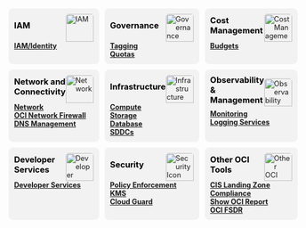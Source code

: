 <!DOCTYPE html>
<html lang="en">
<head> 
    <title>OCI Services Grid</title>
    <style>
        .grid-container {
            display: grid;
            grid-template-columns: repeat(3, 1fr);
            gap: 10px;
            padding: 5px;
        }
        .service-card {
            background-color: #f2f2f2;
            padding: 10px;
            margin-top: 0px;
            border-radius: 8px;
            font-size: 90%;
            transition: transform 0.3s ease;
            display: flex; 
            flex-direction: column; 
        }
        .service-card:hover {
            transform: scale(1.05);
        }
        .card-title {
            display: flex; 
            justify-content: space-between; 
            align-items: center; 
        }
        .card-title h3 {
            color: #000000; 
            font-weight: bold; 
            margin: 0;
            padding-bottom: 8px;
        }
        .description {
            display: none;
            margin-bottom: 20px;
            color: #000000;
            opacity: 0;
            transition: opacity 0.3s ease;
        }
        .service-card p {
            margin: 0;
        }
        .service-card:hover .description {
            display: block;
            opacity: 1;
        }
        img {
            height: 50px; 
            width: 50px; 
            border-radius: 5px 5px 0 0;
        }
    </style>
</head>
<body>
    <div class="grid-container">
        <div class="service-card">
            <div class="card-title">
                <h3>IAM</h3>
                <img src="../images/IAM.png" alt="IAM">
            </div>
            <p><a href="../cd3exceltabs#iamidentity"><b>IAM/Identity</b></a></p>
            <div class="description">
                <p><i>Compartments, Groups, Dynamic Groups, Policies, Users, Network Sources</i></p>
            </div>
        </div>
        <div class="service-card">
            <div class="card-title">
                <h3>Governance</h3>
                <img src="../images/governance.png" alt="Governance"> 
            </div>
            <p><a href="../cd3exceltabs#governance"><b>Tagging</b></a></p>
            <div class="description">
                <p><i>Tags (Namespaces, Tag Keys, Default Tags, Cost Tracking Tags)</i></p>
            </div>
            <p><a href="../cd3exceltabs#governance"><b>Quotas</b></a></p>
            <div class="description">
                <p><i>Quota policies</i></p>
            </div>
        </div>
        <div class="service-card">
            <div class="card-title">
                <h3>Cost Management</h3>
                <img src="../images/cost-management.png" alt="Cost Management"> 
            </div>
            <p><a href="../cd3exceltabs#cost-management"><b>Budgets</b></a></p>
            <div class="description">
                <p><i>Budgets, Budget Alert Rules</i></p>
            </div>
        </div>
        <div class="service-card">
            <div class="card-title">
                <h3>Network and Connectivity</h3>
                <img src="../images/network.png" alt="Network"> 
            </div>
            <p><a href="../cd3exceltabs#network"><b>Network</b></a></p>
            <div class="description">
                <p><i>VCNs, Subnets, VLANs, DRGs, IGWs, NGWs, LPGs, Route Tables, DRG Route, Tables, Security Lists, Network Security Groups, Remote Peering Connections, Application Load Balancers, Network Load Balancers</i></p>
            </div>
            <p><a href="../cd3exceltabs#network-firewall"><b>OCI Network Firewall</b></a></p>
            <div class="description">
                <p><i>OCI Network Firewall and Policy</i></p>
            </div>
            <p><a href="../cd3exceltabs#private-dns"><b>DNS Management</b></a></p>
            <div class="description">
                <p><i>Private DNS - Views, Zones, RRSets/Records and Resolvers</i></p>
            </div>
        </div>
        <div class="service-card">
            <div class="card-title">
                <h3>Infrastructure</h3>
                <img src="../images/infrastructure.png" alt="Infrastructure Icon"> 
            </div>
            <p><a href="../cd3exceltabs#compute"><b>Compute</b></a></p>
            <div class="description">
                <p><i>Instances supporting Market Place Images, Remote Exec, Cloud-Init scripts, Dedicated VM Hosts</i></p>
            </div>
            <p><a href="../cd3exceltabs#storage"><b>Storage</b></a></p>
            <div class="description">
                <p><i>FSS, Block and Boot Volumes, Backup Policies, Object Storage Buckets</i></p>
            </div>
            <p><a href="../cd3exceltabs#database"><b>Database</b></a></p>
            <div class="description">
                <p><i>Exa Infra, ExaCS, DB Systems VM and BM, ATP, ADW</i></p>
            </div>
            <p><a href="../cd3exceltabs#sddcs-tab"><b>SDDCs</b></a></p>
            <div class="description">
                <p><i>Oracle Cloud VMWare Solutions</i></p>
            </div>
        </div>
        <div class="service-card">
            <div class="card-title">
                <h3>Observability & Management</h3>
                <img src="../images/observability.png" alt="Observability Icon"> 
            </div>
            <p><a href="../cd3exceltabs#monitoring-services"><b>Monitoring</b></a></p>
            <div class="description">
                <p><i>Events, Notifications, Alarms, Service Connector Hub (SCH)</i></p>
            </div>
            <p><a href="../cd3exceltabs#logging-services"><b>Logging Services</b></a></p>
            <div class="description">
                <p><i>VCN Flow Logs, LBaaS access and error Logs, OSS Buckets Logs, Firewall Logs, FSS Logs</i></p>
            </div>
        </div>
        <div class="service-card">
            <div class="card-title">
                <h3>Developer Services</h3>
                <img src="../images/developerservices.png" alt="Developer Services Icon"> 
            </div>
            <p><a href="../cd3exceltabs#developer-services"><b>Developer Services</b></a></p>
            <div class="description">
                <p><i>Upload to Resource Manager, Oracle Kubernetes Engine (OKE)</i></p>
            </div>
        </div>
        <div class="service-card">
            <div class="card-title">
                <h3>Security</h3>
                <img src="../images/security.png" alt="Security Icon"> 
            </div>
            <p><a href="opa-integration.md"><b>Policy Enforcement</b></a></p>
            <div class="description">
                <p><i>OPA - Open Policy Agent</i></p>
            </div>
            <p><a href="../cd3exceltabs#security"><b>KMS</b></a></p>
            <div class="description">
                <p><i>Vaults and Keys</i></p>
            </div>
            <p><a href="../cd3exceltabs#security"><b>Cloud Guard</b></a></p>
            <div class="description">
                <p><i>Cloud Guard</i></p>
            </div>
        </div>
        <div class="service-card">
            <div class="card-title">
                <h3>Other OCI Tools</h3>
                <img src="../images/FSDR.png" alt="Other OCI Tools Icon">
            </div>
            <p><a href="../other-oci-tools#cis-compliance-checker-script"><b>CIS Landing Zone Compliance</b></a></p>
            <div class="description">
                <p><i>Download and Execute CIS Compliance Check Script</i></p>
            </div>
            <p><a href="../other-oci-tools#showoci-script"><b>Show OCI Report</b></a></p>
            <div class="description">
                <p><i>Download and Execute showOCI Script</i></p>
            </div>
            <p><a href="../other-oci-tools#oci-fsdr"><b>OCI FSDR</b></a></p>
            <div class="description">
                <p><i>Export and Update DR Plans</i></p>
            </div>
        </div>
    </div>
</body>
</html>
